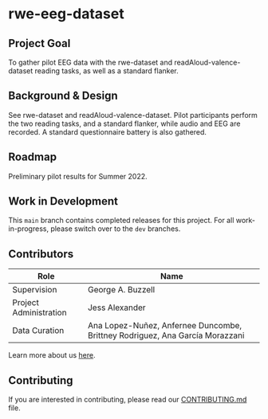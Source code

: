 # rwe-eeg-dataset

## Project Goal
To gather pilot EEG data with the rwe-dataset and readAloud-valence-dataset reading tasks, as well as a standard flanker.


## Background & Design
See rwe-dataset and readAloud-valence-dataset.  Pilot participants perform the two reading tasks, and a standard flanker, while audio and EEG are recorded.  A standard questionnaire battery is also gathered.


## Roadmap
Preliminary pilot results for Summer 2022.


## Work in Development
This `main` branch contains completed releases for this project. For all work-in-progress, please switch over to the `dev` branches.


## Contributors
| Role | Name |
| ---  | ---  |
| Supervision | George A. Buzzell |
| Project Administration | Jess Alexander |
| Data Curation | Ana Lopez-Nuñez, Anfernee Duncombe, Brittney Rodriguez, Ana García Morazzani |

Learn more about us [here](https://www.ndclab.com/people).

## Contributing
If you are interested in contributing, please read our [CONTRIBUTING.md](CONTRIBUTING.md) file.
